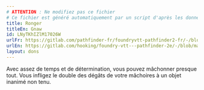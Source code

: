 ```yaml
---
# ATTENTION : Ne modifiez pas ce fichier
# Ce fichier est généré automatiquement par un script d'après les données du module Foundry VTT officiel et de sa traduction
title: Ronger
titleEn: Gnaw
id: LNyTKhIZlM17026W
urlFr: https://gitlab.com/pathfinder-fr/foundryvtt-pathfinder2-fr/-/blob/master/data/feats/LNyTKhIZlM17026W.htm
urlEn: https://gitlab.com/hooking/foundry-vtt---pathfinder-2e/-/blob/master/packs/data/feats.db/gnaw.json
layout: dons
---
```

Avec assez de temps et de détermination, vous pouvez mâchonner presque tout. Vous infligez le double des dégâts de votre mâchoires à un objet inanimé non tenu.
